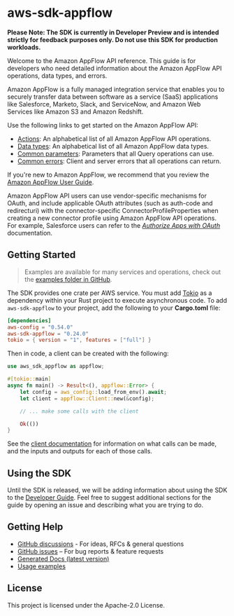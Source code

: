 # aws-sdk-appflow

**Please Note: The SDK is currently in Developer Preview and is intended strictly for
feedback purposes only. Do not use this SDK for production workloads.**

Welcome to the Amazon AppFlow API reference. This guide is for developers who need detailed information about the Amazon AppFlow API operations, data types, and errors.

Amazon AppFlow is a fully managed integration service that enables you to securely transfer data between software as a service (SaaS) applications like Salesforce, Marketo, Slack, and ServiceNow, and Amazon Web Services like Amazon S3 and Amazon Redshift.

Use the following links to get started on the Amazon AppFlow API:
  - [Actions](https://docs.aws.amazon.com/appflow/1.0/APIReference/API_Operations.html): An alphabetical list of all Amazon AppFlow API operations.
  - [Data types](https://docs.aws.amazon.com/appflow/1.0/APIReference/API_Types.html): An alphabetical list of all Amazon AppFlow data types.
  - [Common parameters](https://docs.aws.amazon.com/appflow/1.0/APIReference/CommonParameters.html): Parameters that all Query operations can use.
  - [Common errors](https://docs.aws.amazon.com/appflow/1.0/APIReference/CommonErrors.html): Client and server errors that all operations can return.

If you're new to Amazon AppFlow, we recommend that you review the [Amazon AppFlow User Guide](https://docs.aws.amazon.com/appflow/latest/userguide/what-is-appflow.html).

Amazon AppFlow API users can use vendor-specific mechanisms for OAuth, and include applicable OAuth attributes (such as auth-code and redirecturi) with the connector-specific ConnectorProfileProperties when creating a new connector profile using Amazon AppFlow API operations. For example, Salesforce users can refer to the [_Authorize Apps with OAuth_](https://help.salesforce.com/articleView?id=remoteaccess_authenticate.htm) documentation.

## Getting Started

> Examples are available for many services and operations, check out the
> [examples folder in GitHub](https://github.com/awslabs/aws-sdk-rust/tree/main/examples).

The SDK provides one crate per AWS service. You must add [Tokio](https://crates.io/crates/tokio)
as a dependency within your Rust project to execute asynchronous code. To add `aws-sdk-appflow` to
your project, add the following to your **Cargo.toml** file:

```toml
[dependencies]
aws-config = "0.54.0"
aws-sdk-appflow = "0.24.0"
tokio = { version = "1", features = ["full"] }
```

Then in code, a client can be created with the following:

```rust
use aws_sdk_appflow as appflow;

#[tokio::main]
async fn main() -> Result<(), appflow::Error> {
    let config = aws_config::load_from_env().await;
    let client = appflow::Client::new(&config);

    // ... make some calls with the client

    Ok(())
}
```

See the [client documentation](https://docs.rs/aws-sdk-appflow/latest/aws_sdk_appflow/client/struct.Client.html)
for information on what calls can be made, and the inputs and outputs for each of those calls.

## Using the SDK

Until the SDK is released, we will be adding information about using the SDK to the
[Developer Guide](https://docs.aws.amazon.com/sdk-for-rust/latest/dg/welcome.html). Feel free to suggest
additional sections for the guide by opening an issue and describing what you are trying to do.

## Getting Help

* [GitHub discussions](https://github.com/awslabs/aws-sdk-rust/discussions) - For ideas, RFCs & general questions
* [GitHub issues](https://github.com/awslabs/aws-sdk-rust/issues/new/choose) – For bug reports & feature requests
* [Generated Docs (latest version)](https://awslabs.github.io/aws-sdk-rust/)
* [Usage examples](https://github.com/awslabs/aws-sdk-rust/tree/main/examples)

## License

This project is licensed under the Apache-2.0 License.

